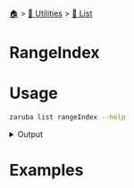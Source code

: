 <!--startTocHeader-->
[🏠](../../README.md) > [🔧 Utilities](../README.md) > [🧺 List](README.md)
# RangeIndex
<!--endTocHeader-->

# Usage

<!--startCode-->
```bash
zaruba list rangeIndex --help
```
 
<details>
<summary>Output</summary>
 
```````
Print jsonList indexes

Usage:
  zaruba list rangeIndex <jsonList> [flags]

Examples:

> zaruba list rangeIndex '["🍊","🍓","🍇"]'
0
1
2

> LIST='["🍊","🍓","🍇"]'
> for INDEX in $(zaruba list rangeIndex "$LIST")
  do
	VALUE=$(zaruba list get "$LIST" $INDEX)
	echo "$INDEX $VALUE"
  done

0 🍊
1 🍓
2 🍇


Flags:
  -h, --help   help for rangeIndex
```````
</details>
<!--endCode-->

# Examples


<!--startTocSubtopic-->
<!--endTocSubtopic-->